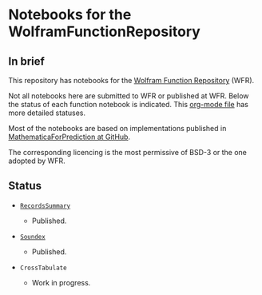 # Notebooks for the WolframFunctionRepository

## In brief

This repository has notebooks for the [Wolfram Function Repository](https://resources.wolframcloud.com/FunctionRepository/) (WFR).

Not all notebooks here are submitted to WFR or published at WFR. 
Below the status of each function notebook is indicated. 
This 
[org-mode file](https://github.com/antononcube/WolframFunctionRepository-notebooks/blob/master/Function-notebooks-status.org)
has more detailed statuses.

Most of the notebooks are based on implementations published in 
[MathematicaForPrediction at GitHub](https://github.com/antononcube/MathematicaForPrediction).

The corresponding licencing is the most permissive of BSD-3 or the one adopted by WFR.

## Status

- [`RecordsSummary`](https://resources.wolframcloud.com/FunctionRepository/resources/RecordsSummary)

  - Published.

- [`Soundex`](https://resources.wolframcloud.com/FunctionRepository/resources/Soundex)

  - Published.

- `CrossTabulate`

  - Work in progress.